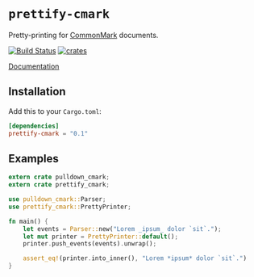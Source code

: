 # `prettify-cmark`

Pretty-printing for [CommonMark](http://commonmark.org/) documents.

[![Build Status](https://travis-ci.org/srijs/rust-prettify-cmark.svg?branch=master)](https://travis-ci.org/srijs/rust-prettify-cmark)
[![crates](http://meritbadge.herokuapp.com/prettify-cmark)](https://crates.io/crates/prettify-cmark)

[Documentation](https://docs.rs/prettify-cmark)

## Installation

Add this to your `Cargo.toml`:

```toml
[dependencies]
prettify-cmark = "0.1"
```

## Examples

```rust
extern crate pulldown_cmark;
extern crate prettify_cmark;

use pulldown_cmark::Parser;
use prettify_cmark::PrettyPrinter;

fn main() {
    let events = Parser::new("Lorem _ipsum_ dolor `sit`.");
    let mut printer = PrettyPrinter::default();
    printer.push_events(events).unwrap();

    assert_eq!(printer.into_inner(), "Lorem *ipsum* dolor `sit`.")
}
```
